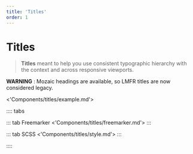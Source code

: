 ```yaml
---
title: 'Titles'
order: 1
---
```


# Titles

> **Titles** meant to help you use consistent typographic hierarchy with the context and across responsive viewports.

**WARNING** : Mozaic headings are available, so LMFR titles are now considered legacy.

<'Components/titles/example.md'>

:::: tabs

::: tab Freemarker
<'Components/titles/freemarker.md'>
:::

::: tab SCSS
<'Components/titles/style.md'>
:::

::::